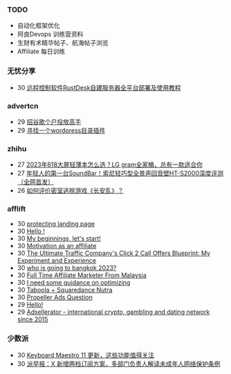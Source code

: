 ### TODO
-  自动化框架优化
-  阿良Devops 训练营资料
-  生财有术精华帖子、航海帖子浏览
-  Affiliate 每日训练

### 无忧分享
<!-- ruyo:START -->
-  30 [远程控制软件RustDesk自建服务器全平台部署及使用教程](https://51.ruyo.net/18517.html)<!-- ruyo:END -->

### advertcn
<!-- advertcn:START -->
-  29 [招谷歌个户投放高手](https://www.advertcn.com/forum.php?mod=viewthread&tid=112740)
-  29 [寻找一个wordpress目录插件](https://www.advertcn.com/forum.php?mod=viewthread&tid=112736)<!-- advertcn:END -->

### zhihu
<!-- zhihu:START -->
-  27 [2023年618大屏轻薄本怎么选？LG gram全家桶，总有一款适合你](http://zhuanlan.zhihu.com/p/632641888?utm_campaign=rss&utm_medium=rss&utm_source=rss&utm_content=title)
-  27 [年轻人的第一台SoundBar！索尼轻巧型全景声回音壁HT-S2000深度评测（全网首发）](http://zhuanlan.zhihu.com/p/630990296?utm_campaign=rss&utm_medium=rss&utm_source=rss&utm_content=title)
-  26 [如何评价密室逃脱游戏《长安乱》？](http://www.zhihu.com/question/563950552/answer/3045961312?utm_campaign=rss&utm_medium=rss&utm_source=rss&utm_content=title)<!-- zhihu:END -->

### afflift
<!-- afflift:START -->
-  30 [protecting landing page](https://afflift.com/f/threads/protecting-landing-page.11838/)
-  30 [Hello !](https://afflift.com/f/threads/hello.11873/)
-  30 [My beginnings, let&#39;s start!](https://afflift.com/f/threads/my-beginnings-lets-start.11877/)
-  30 [Motivation as an affiliate](https://afflift.com/f/threads/motivation-as-an-affiliate.11835/)
-  30 [The Ultimate Traffic Company&#39;s Click 2 Call Offers Blueprint: My Experiment and Experience](https://afflift.com/f/threads/the-ultimate-traffic-companys-click-2-call-offers-blueprint-my-experiment-and-experience.11745/)
-  30 [who is going to bangkok 2023?](https://afflift.com/f/threads/who-is-going-to-bangkok-2023.11889/)
-  30 [Full Time Affiliate Marketer From Malaysia](https://afflift.com/f/threads/full-time-affiliate-marketer-from-malaysia.11738/)
-  30 [I need some guidance on optimizing](https://afflift.com/f/threads/i-need-some-guidance-on-optimizing.11788/)
-  30 [Taboola + Squaredance Nutra](https://afflift.com/f/threads/taboola-squaredance-nutra.11822/)
-  30 [Propeller Ads Question](https://afflift.com/f/threads/propeller-ads-question.11854/)
-  29 [Hello!](https://afflift.com/f/threads/hello.11891/)
-  29 [Adsellerator - international crypto, gambling and dating network since 2015](https://afflift.com/f/threads/adsellerator-international-crypto-gambling-and-dating-network-since-2015.6683/)<!-- afflift:END -->

### 少数派
<!-- sspai:START -->
-  30 [Keyboard Maestro 11 更新，这些功能值得关注](https://sspai.com/post/83932)
-  30 [派早报：X 新增两档订阅方案，多部门负责人解读未成年人网络保护条例](https://sspai.com/post/83931)<!-- sspai:END -->
